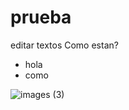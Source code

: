# prueba
editar textos
Como estan?
* hola
* como

![images (3)](https://user-images.githubusercontent.com/60904295/74205140-0eeb2500-4c44-11ea-9531-036cf185d223.jpeg)
